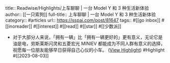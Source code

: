 title:: Readwise/Highlights/上车聊聊 | 一台 Model Y 和 3 种生活新体验
author:: [[一只索狗]]
full-title:: 上车聊聊 | 一台 Model Y 和 3 种生活新体验
category:: #articles
url:: https://sspai.com/post/81647
tags:: #[[go inbox]] #[[inoreader]] #[[interest]] #[[read]] #[[star]] #[[少数派]]
- 对于大部分人来说，「拥有一辆」比「拥有一辆更好的」更有意义，无论它是油是电，劳斯莱斯闪灵和五菱宏光 MINIEV 都能成为不同人群有意义的选择，祝愿每一位朋友能够早日获得自己心仪的小车。 ([View Highlight](https://read.readwise.io/read/01h6wxrh1kx41px22v8qp65jys)) #Highlight #[[2023-08-03]]